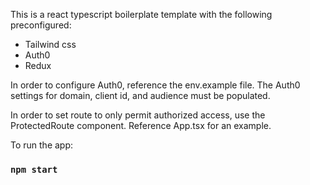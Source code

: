 This is a react typescript boilerplate template with the following preconfigured:
- Tailwind css
- Auth0
- Redux

In order to configure Auth0, reference the env.example file. The Auth0 settings for domain, client id, and audience must be populated. 

In order to set route to only permit authorized access, use the ProtectedRoute component. Reference App.tsx for an example.

To run the app:
### `npm start`

